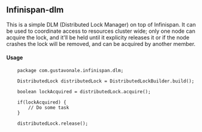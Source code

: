 Infinispan-dlm
--------------

This is a simple DLM (Distributed Lock Manager) on top of Infinispan. It can be used to coordinate access to resources 
cluster wide; only one node can acquire the lock, and it'll be held until it explicity releases it or if the node crashes 
the lock will be removed, and can be acquired by another member.

#### Usage ####

        package com.gustavonale.infinispan.dlm;

        DistributedLock distributedLock = DistributedLockBuilder.build();

        boolean lockAcquired = distributedLock.acquire();
        
        if(lockAcquired) {
            // Do some task
        }
        
        distributedLock.release();

    



